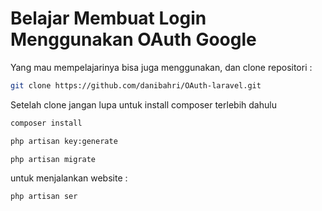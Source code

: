# Belajar Membuat Login Menggunakan OAuth Google

Yang mau mempelajarinya bisa juga menggunakan, dan clone repositori :

```bash
git clone https://github.com/danibahri/OAuth-laravel.git
```

Setelah clone jangan lupa untuk install composer terlebih dahulu

```bash
composer install
```

```bash
php artisan key:generate
```

```bash
php artisan migrate
```

untuk menjalankan website :

```bash
php artisan ser
```
